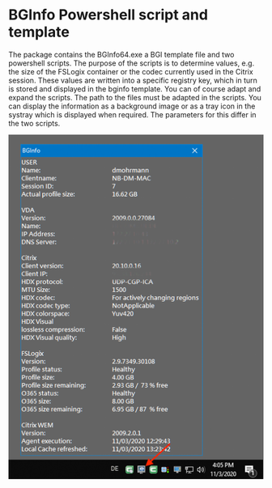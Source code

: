 # BGInfo Powershell script and template

The package contains the BGInfo64.exe a BGI template file and two powershell scripts. 
The purpose of the scripts is to determine values, e.g. the size of the FSLogix container or the codec currently used in the Citrix session. These values are written into a specific registry key, which in turn is stored and displayed in the bginfo template.
You can of course adapt and expand the scripts. The path to the files must be adapted in the scripts.
You can display the information as a background image or as a tray icon in the systray which is displayed when required. The parameters for this differ in the two scripts.

![Image](https://github.com/Mohrpheus78/Citrix/blob/main/BGInfo/Images/BGInfo-Taskbar.png)